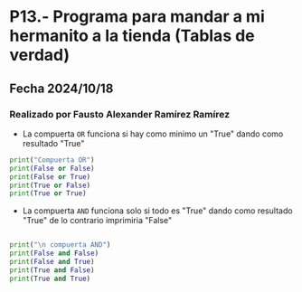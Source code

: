 # P13.- Programa para mandar a mi hermanito a la tienda (Tablas de verdad)
## Fecha 2024/10/18
### Realizado por Fausto Alexander Ramírez Ramírez
- La compuerta `OR` funciona si hay como minimo un "True" dando como resultado "True"
``` python
print("Compuerta OR")
print(False or False)
print(False or True)
print(True or False)
print(True or True)
```
- La compuerta `AND` funciona solo si todo es "True" dando como resultado "True" de lo contrario imprimiria "False"
``` python

print("\n compuerta AND")
print(False and False)
print(False and True)
print(True and False)
print(True and True)
